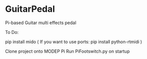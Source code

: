 # GuitarPedal
Pi-based Guitar multi effects pedal

To Do:


pip install mido ( If you want to use ports: pip install python-rtmidi )

Clone project onto MODEP Pi
Run PiFootswitch.py on startup
